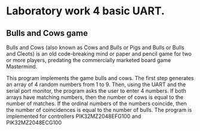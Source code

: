 # Laboratory work 4 basic UART.
## Bulls and Cows game

Bulls and Cows (also known as Cows and Bulls or Pigs and Bulls or Bulls and Cleots) is an old code-breaking mind or paper and pencil game for two or more players, predating the commercially marketed board game Mastermind.

This program implements the game bulls and cows. The first step generates an array of 4 random numbers from 1 to 9. Then, using the UART and the serial port monitor, the program asks the user to enter 4 numbers. If both arrays have matching numbers, then the number of cows is equal to the number of matches. If the ordinal numbers of the numbers coincide, then the number of coincidences is equal to the number of bulls. The program is implemented for controllers PIK32MZ2048EFG100 and PIK32MZ2048ECG100